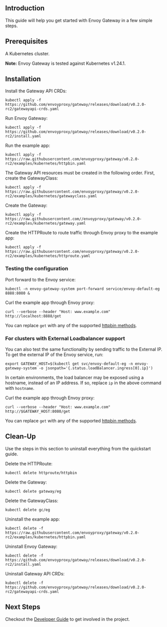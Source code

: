 ## Introduction
This guide will help you get started with Envoy Gateway in a few simple steps.

## Prerequisites
A Kubernetes cluster.

__Note:__ Envoy Gateway is tested against Kubernetes v1.24.1.

## Installation
Install the Gateway API CRDs:
```shell
kubectl apply -f https://github.com/envoyproxy/gateway/releases/download/v0.2.0-rc2/gatewayapi-crds.yaml
```

Run Envoy Gateway:
```shell
kubectl apply -f https://github.com/envoyproxy/gateway/releases/download/v0.2.0-rc2/install.yaml
```

Run the example app:
```shell
kubectl apply -f https://raw.githubusercontent.com/envoyproxy/gateway/v0.2.0-rc2/examples/kubernetes/httpbin.yaml
```

The Gateway API resources must be created in the following order. First, create the GatewayClass:
```shell
kubectl apply -f https://raw.githubusercontent.com/envoyproxy/gateway/v0.2.0-rc2/examples/kubernetes/gatewayclass.yaml
```

Create the Gateway:
```shell
kubectl apply -f https://raw.githubusercontent.com//envoyproxy/gateway/v0.2.0-rc2/examples/kubernetes/gateway.yaml
```

Create the HTTPRoute to route traffic through Envoy proxy to the example app:
```shell
kubectl apply -f https://raw.githubusercontent.com/envoyproxy/gateway/v0.2.0-rc2/examples/kubernetes/httproute.yaml
```

### Testing the configuration
Port forward to the Envoy service:
```shell
kubectl -n envoy-gateway-system port-forward service/envoy-default-eg 8888:8080 &
```

Curl the example app through Envoy proxy:
```shell
curl --verbose --header "Host: www.example.com" http://localhost:8888/get
```
You can replace `get` with any of the supported [httpbin methods][httpbin_methods].

### For clusters with External Loadbalancer support
You can also test the same functionality by sending traffic to the External IP. To get the external IP of the
Envoy service, run:
```shell
export GATEWAY_HOST=$(kubectl get svc/envoy-default-eg -n envoy-gateway-system -o jsonpath='{.status.loadBalancer.ingress[0].ip}')
```

In certain environments, the load balancer may be exposed using a hostname, instead of an IP address. If so, replace
`ip` in the above command with `hostname`.

Curl the example app through Envoy proxy:
```shell
curl --verbose --header "Host: www.example.com" http://$GATEWAY_HOST:8080/get
```
You can replace `get` with any of the supported [httpbin methods][httpbin_methods].

## Clean-Up
Use the steps in this section to uninstall everything from the quickstart guide.

Delete the HTTPRoute:
```shell
kubectl delete httproute/httpbin
```

Delete the Gateway:
```shell
kubectl delete gateway/eg
```

Delete the GatewayClass:
```shell
kubectl delete gc/eg
```

Uninstall the example app:
```shell
kubectl delete -f https://raw.githubusercontent.com/envoyproxy/gateway/v0.2.0-rc2/examples/kubernetes/httpbin.yaml
```

Uninstall Envoy Gateway:
```shell
kubectl delete -f https://github.com/envoyproxy/gateway/releases/download/v0.2.0-rc2/install.yaml
```

Uninstall Gateway API CRDs:
```shell
kubectl delete -f https://github.com/envoyproxy/gateway/releases/download/v0.2.0-rc2/gatewayapi-crds.yaml
```

## Next Steps
Checkout the [Developer Guide](../../DEVELOPER.md) to get involved in the project.

[kind]: https://kind.sigs.k8s.io/
[httpbin_methods]: https://httpbin.org/#/HTTP_Methods
